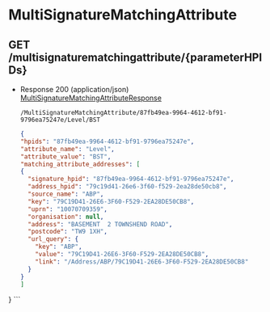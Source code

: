 # MultiSignatureMatchingAttribute


## GET /multisignaturematchingattribute/{parameterHPIDs}
- Response 200 (application/json)
[MultiSignatureMatchingAttributeResponse](MultiSignatureMatchingAttributeResponse.md)

    ```
   /MultiSignatureMatchingAttribute/87fb49ea-9964-4612-bf91-9796ea75247e/Level/BST
    ```
    ```json
   {
  "hpids": "87fb49ea-9964-4612-bf91-9796ea75247e",
  "attribute_name": "Level",
  "attribute_value": "BST",
  "matching_attribute_addresses": [
    {
      "signature_hpid": "87fb49ea-9964-4612-bf91-9796ea75247e",
      "address_hpid": "79c19d41-26e6-3f60-f529-2ea28de50cb8",
      "source_name": "ABP",
      "key": "79C19D41-26E6-3F60-F529-2EA28DE50CB8",
      "uprn": "10070709359",
      "organisation": null,
      "address": "BASEMENT  2 TOWNSHEND ROAD",
      "postcode": "TW9 1XH",
      "url_query": {
        "key": "ABP",
        "value": "79C19D41-26E6-3F60-F529-2EA28DE50CB8",
        "link": "/Address/ABP/79C19D41-26E6-3F60-F529-2EA28DE50CB8"
      }
    }
  ]
}
    ```
